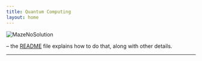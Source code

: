 ```yaml
---
title: Quantum Computing
layout: home
---
```


![MazeNoSolution](https://github.com/user-attachments/assets/0d5be9f8-a413-47a0-8322-021fa145409c)

– the [README] file explains how to do that, along with other details.


----

[^1]: [It can take up to 10 minutes for changes to your site to publish after you push the changes to GitHub](https://docs.github.com/en/pages/setting-up-a-github-pages-site-with-jekyll/creating-a-github-pages-site-with-jekyll#creating-your-site).

[CS Topics 4 Kids]: https://just-the-docs.github.io/just-the-docs/
[README]: https://github.com/just-the-docs/just-the-docs-template/blob/main/README.md
